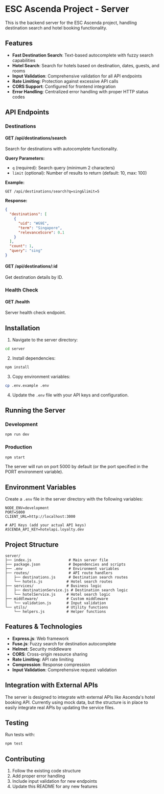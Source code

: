 # ESC Ascenda Project - Server

This is the backend server for the ESC Ascenda project, handling destination search and hotel booking functionality.

## Features

- **Fast Destination Search**: Text-based autocomplete with fuzzy search capabilities
- **Hotel Search**: Search for hotels based on destination, dates, guests, and rooms
- **Input Validation**: Comprehensive validation for all API endpoints
- **Rate Limiting**: Protection against excessive API calls
- **CORS Support**: Configured for frontend integration
- **Error Handling**: Centralized error handling with proper HTTP status codes

## API Endpoints

### Destinations

#### GET /api/destinations/search
Search for destinations with autocomplete functionality.

**Query Parameters:**
- `q` (required): Search query (minimum 2 characters)
- `limit` (optional): Number of results to return (default: 10, max: 100)

**Example:**
```
GET /api/destinations/search?q=sing&limit=5
```

**Response:**
```json
{
  "destinations": [
    {
      "uid": "WG9E",
      "term": "Singapore",
      "relevanceScore": 0.1
    }
  ],
  "count": 1,
  "query": "sing"
}
```

#### GET /api/destinations/:id
Get destination details by ID.


### Health Check

#### GET /health
Server health check endpoint.

## Installation

1. Navigate to the server directory:
```bash
cd server
```

2. Install dependencies:
```bash
npm install
```

3. Copy environment variables:
```bash
cp .env.example .env
```

4. Update the `.env` file with your API keys and configuration.

## Running the Server

### Development
```bash
npm run dev
```

### Production
```bash
npm start
```

The server will run on port 5000 by default (or the port specified in the PORT environment variable).

## Environment Variables

Create a `.env` file in the server directory with the following variables:

```
NODE_ENV=development
PORT=5000
CLIENT_URL=http://localhost:3000

# API Keys (add your actual API keys)
ASCENDA_API_KEY=hotelapi.loyalty.dev

```

## Project Structure

```
server/
├── index.js                 # Main server file
├── package.json             # Dependencies and scripts
├── .env                     # Environment variables
├── routes/                  # API route handlers
│   ├── destinations.js      # Destination search routes
│   └── hotels.js           # Hotel search routes
├── services/               # Business logic
│   ├── destinationService.js # Destination search logic
│   └── hotelService.js     # Hotel search logic
├── middleware/             # Custom middleware
│   └── validation.js       # Input validation
└── utils/                  # Utility functions
    └── helpers.js          # Helper functions
```

## Features & Technologies

- **Express.js**: Web framework
- **Fuse.js**: Fuzzy search for destination autocomplete
- **Helmet**: Security middleware
- **CORS**: Cross-origin resource sharing
- **Rate Limiting**: API rate limiting
- **Compression**: Response compression
- **Input Validation**: Comprehensive request validation

## Integration with External APIs

The server is designed to integrate with external APIs like Ascenda's hotel booking API. Currently using mock data, but the structure is in place to easily integrate real APIs by updating the service files.

## Testing

Run tests with:
```bash
npm test
```

## Contributing

1. Follow the existing code structure
2. Add proper error handling
3. Include input validation for new endpoints
4. Update this README for any new features
